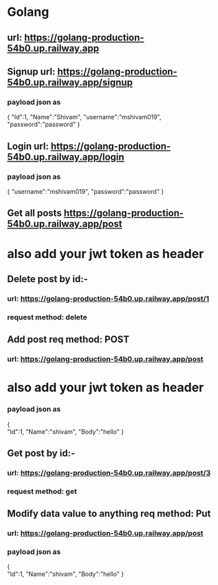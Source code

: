 # Golang

## url: https://golang-production-54b0.up.railway.app

## Signup url: https://golang-production-54b0.up.railway.app/signup
### payload json as
{
  "Id":1,
  "Name":"Shivam",
  "username":"mshivam019",
  "password":"password"
}

## Login url: https://golang-production-54b0.up.railway.app/login
### payload json as
{
  "username":"mshivam019",
  "password":"password"
}

## Get all posts https://golang-production-54b0.up.railway.app/post
# also add your jwt token as header

## Delete post by id:-
### url: https://golang-production-54b0.up.railway.app/post/1
### request method: delete


## Add post req method: POST
### url: https://golang-production-54b0.up.railway.app/post
# also add your jwt token as header
### payload json as
 {  
    "Id":1,
	  "Name":"shivam",
    "Body":"hello"
  }



## Get post by id:-
### url: https://golang-production-54b0.up.railway.app/post/3
### request method: get


## Modify data value to anything req method: Put
### url: https://golang-production-54b0.up.railway.app/post
### payload json as
 {  
    "Id":1,
	  "Name":"shivam",
    "Body":"hello"
  }
